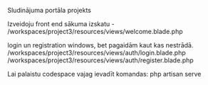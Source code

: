 Sludinājuma portāla projekts

Izveidoju front end sākuma izskatu - /workspaces/project3/resources/views/welcome.blade.php

login un registration windows, bet pagaidām kaut kas nestrādā.
/workspaces/project3/resources/views/auth/login.blade.php
/workspaces/project3/resources/views/auth/register.blade.php

Lai palaistu codespace vajag ievadīt komandas:
php artisan serve

